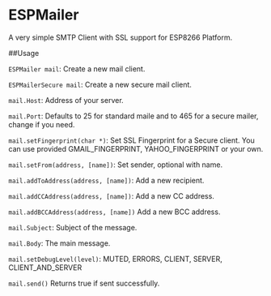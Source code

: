 # ESPMailer
A very simple SMTP Client with SSL support for ESP8266 Platform.


##Usage

`ESPMailer mail`: Create a new mail client.

`ESPMailerSecure mail`: Create a new secure mail client.

`mail.Host`: Address of your server.

`mail.Port`: Defaults to 25 for standard maile and to 465 for a secure mailer, change if you need.

`mail.setFingerprint(char *)`: Set SSL Fingerprint for a Secure client. You can use provided GMAIL_FINGERPRINT, YAHOO_FINGERPRINT or your own.

`mail.setFrom(address, [name])`: Set sender, optional with name.

`mail.addToAddress(address, [name])`: Add a new recipient. 

`mail.addCCAddress(address, [name])`: Add a new CC address.

`mail.addBCCAddress(address, [name])` Add a new BCC address.

`mail.Subject`: Subject of the message.

`mail.Body`: The main message.

`mail.setDebugLevel(level)`: MUTED, ERRORS, CLIENT, SERVER, CLIENT_AND_SERVER

`mail.send()` Returns true if sent successfully.
